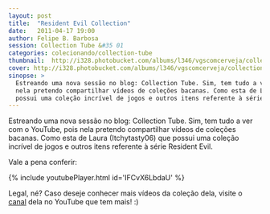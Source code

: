 ```yaml
---
layout: post
title:  "Resident Evil Collection"
date:   2011-04-17 19:00
author: Felipe B. Barbosa
session: Collection Tube &#35 01
categories: colecionando/collection-tube
thumbnail:  http://i328.photobucket.com/albums/l346/vgscomcerveja/collection_tube/01_re/post_thumbnail_zpspadqi6ov.jpg
cover: http://i328.photobucket.com/albums/l346/vgscomcerveja/collection_tube/01_re/post_header_zpso2bbiz4q.jpg
sinopse: >
  Estreando uma nova sessão no blog: Collection Tube. Sim, tem tudo a ver com o YouTube, pois
  nela pretendo compartilhar vídeos de coleções bacanas. Como esta de Laura (Itchytasty06) que
  possui uma coleção incrível de jogos e outros itens referente à série Resident Evil.
---
```

Estreando uma nova sessão no blog: Collection Tube. Sim, tem tudo a ver com o YouTube, pois
nela pretendo compartilhar vídeos de coleções bacanas. Como esta de Laura (Itchytasty06) que
possui uma coleção incrível de jogos e outros itens referente à série Resident Evil.

Vale a pena conferir:

{% include youtubePlayer.html id='IFCvX6LbdaU' %}

Legal, né? Caso deseje conhecer mais vídeos da coleção dela, visite o [canal](http://goo.gl/7cEFK)
dela no YouTube que tem mais! :)
